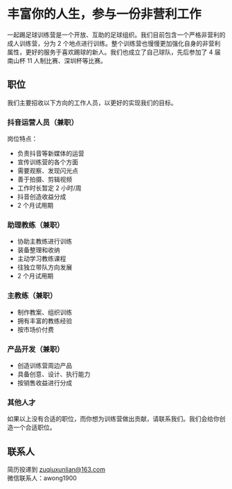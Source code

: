 # 丰富你的人生，参与一份非营利工作

一起踢足球训练营是一个开放、互助的足球组织。我们目前包含一个严格非营利的成人训练营，分为 2 个地点进行训练。整个训练营也慢慢更加强化自身的非营利属性，更好的服务于喜欢踢球的新人。我们也成立了自己球队，先后参加了 4 届南山杯 11 人制比赛、深圳杯等比赛。

## 职位

我们主要招收以下方向的工作人员，以更好的实现我们的目标。

### 抖音运营人员（兼职）

岗位特点：

- 负责抖音等新媒体的运营
- 宣传训练营的各个方面
- 需要观察、发现闪光点
- 善于拍摄、剪辑视频
- 工作时长暂定 2 小时/周
- 抖音创造收益分成
- 2 个月试用期

### 助理教练（兼职）

- 协助主教练进行训练
- 装备整理和收纳
- 主动学习教练课程
- 往独立带队方向发展
- 2 个月试用期

### 主教练（兼职）

- 制作教案、组织训练
- 拥有丰富的教练经验
- 按市场价付费

### 产品开发（兼职）

- 创造训练营周边产品
- 具备创意、设计、执行能力
- 按销售收益进行分成

### 其他人才

如果以上没有合适的职位，而你想为训练营做出贡献，请联系我们。我们会给你创造一个合适职位。

## 联系人

简历投递到 zuqiuxunlian@163.com  
微信联系人：awong1900

